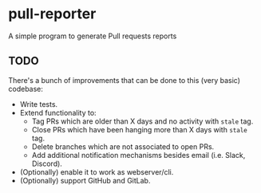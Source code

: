 # pull-reporter
A simple program to generate Pull requests reports

## TODO

There's a bunch of improvements that can be done to this (very basic) codebase:

- Write tests.
- Extend functionality to:
    - Tag PRs which are older than X days and no activity with `stale` tag.
    - Close PRs which have been hanging more than X days with `stale` tag.
    - Delete branches which are not associated to open PRs.
    - Add additional notification mechanisms besides email (i.e. Slack, Discord).
- (Optionally) enable it to work as webserver/cli.
- (Optionally) support GitHub and GitLab.
